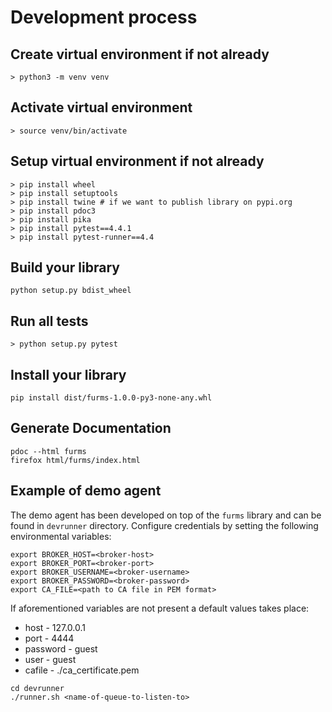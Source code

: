 # Development process

## Create virtual environment if not already
```
> python3 -m venv venv
```

## Activate virtual environment
```
> source venv/bin/activate
```

## Setup virtual environment if not already
```
> pip install wheel
> pip install setuptools
> pip install twine # if we want to publish library on pypi.org
> pip install pdoc3
> pip install pika
> pip install pytest==4.4.1
> pip install pytest-runner==4.4
```

## Build your library
```
python setup.py bdist_wheel
```

## Run all tests
```
> python setup.py pytest
```

## Install your library
```
pip install dist/furms-1.0.0-py3-none-any.whl
```

## Generate Documentation
```
pdoc --html furms
firefox html/furms/index.html
```

## Example of demo agent
The demo agent has been developed on top of the `furms` library and can be found in `devrunner` directory.
Configure credentials by setting the following environmental variables:
```
export BROKER_HOST=<broker-host>
export BROKER_PORT=<broker-port>
export BROKER_USERNAME=<broker-username>
export BROKER_PASSWORD=<broker-password>
export CA_FILE=<path to CA file in PEM format>
```
If aforementioned variables are not present a default values takes place:
* host - 127.0.0.1
* port - 4444
* password - guest
* user - guest
* cafile - ./ca_certificate.pem
```
cd devrunner
./runner.sh <name-of-queue-to-listen-to>
```
